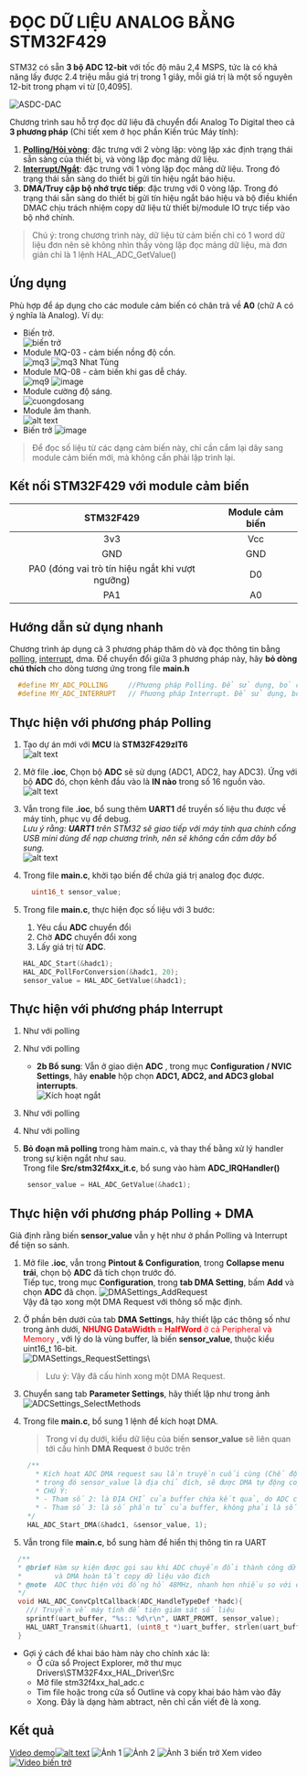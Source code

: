 # ĐỌC DỮ LIỆU ANALOG BẰNG STM32F429

STM32 có sẵn __3 bộ ADC 12-bit__ với tốc độ mâu 2,4 MSPS, tức là có khả năng lấy được 2.4 triệu mẫu giá trị trong 1 giây, mỗi giá trị là một số nguyên 12-bit trong phạm vi từ [0,4095].

![ASDC-DAC](./assets/adcdac.png)

Chương trình sau hỗ trợ đọc dữ liệu đã chuyển đổi Analog To Digital theo cả **3 phương pháp** (Chi tiết xem ở học phần Kiến trúc Máy tính):

1. [__Polling/Hỏi vòng__](#thực-hiện-với-phương-pháp-polling): đặc trưng với 2 vòng lặp: vòng lặp xác định trạng thái sẵn sàng của thiết bị, và vòng lặp đọc mảng dữ liệu.
2. [__Interrupt/Ngắt__](#thực-hiện-với-phương-pháp-interrupt): đặc trưng với 1 vòng lặp đọc mảng dữ liệu. Trong đó trạng thái sẵn sàng do thiết bị gửi tín hiệu ngắt báo hiệu.
3. __DMA/Truy cập bộ nhớ trực tiếp__: đặc trưng với 0 vòng lặp. Trong đó trạng thái sẵn sàng do thiết bị gửi tín hiệu ngắt báo hiệu và bộ điều khiển DMAC chịu trách nhiệm copy dữ liệu từ thiết bị/module IO trực tiếp vào bộ nhớ chính.

>Chú ý: trong chương trình này, dữ liệu từ cảm biến chỉ có 1 word dữ liệu đơn nên sẽ không nhìn thấy vòng lặp đọc mảng dữ liệu, mà đơn giản chỉ là 1 lệnh HAL_ADC_GetValue()

## Ứng dụng

Phù hợp để áp dụng cho các module cảm biến có chân trả về __A0__ (chữ A có ý nghĩa là Analog). Ví dụ:

- Biến trở.\
  ![biến trở](./assets/bientro.png)
- Module MQ-03 - cảm biến nồng độ cồn.\
  ![mq3](./assets/mq3.png) ![mq3 Nhat Tùng](https://github.com/user-attachments/assets/98fe88d2-aee9-4a0e-8f5d-7082ebc360f3)
- Module MQ-08 - cảm biến khi gas dễ cháy.\
  ![mq9](./assets/mq9.png)  ![image](https://github.com/user-attachments/assets/2367c400-e131-48d5-8e5f-0908d917b80f)
- Module cường độ sáng.\
  ![cuongdosang](./assets/cuongdosang.png)
- Module âm thanh.\
  ![alt text](./assets/amthanh.png)
- Biến trở
  ![image](https://github.com/user-attachments/assets/13cf20cc-ebb3-41a0-ae95-0c4f8d199d9f)

> Để đọc số liệu từ các dạng cảm biến này, chỉ cần cắm lại dây sang module cảm biến mới, mà không cần phải lập trình lại.

## Kết nối STM32F429 với module cảm biến

|STM32F429|Module cảm biến|
|:--:|:--:|
|3v3|Vcc|
|GND|GND|
|PA0 (đóng vai trò tín hiệu ngắt khi vượt ngưỡng)|D0|
|PA1|A0|

## Hướng dẫn sử dụng nhanh

Chương trình áp dụng cả 3 phương pháp thăm dò và đọc thông tin bằng [polling](#thực-hiện-với-phương-pháp-polling), [interrupt](#thực-hiện-với-phương-pháp-interrupt), dma. Để chuyển đổi giữa 3 phương pháp này, hãy __bỏ dòng chú thích__ cho dòng tương ứng trong file __main.h__

```C
  #define MY_ADC_POLLING     //Phương pháp Polling. Để sử dụng, bỏ comment dòng lệnh này và recomment các define tương tự
  #define MY_ADC_INTERRUPT   // Phương pháp Interrupt. Để sử dụng, bỏ comment dòng lệnh này và recomment các define tương tự
```

## Thực hiện với phương pháp Polling

1. Tạo dự án mới với __MCU__ là __STM32F429zIT6__\
  ![alt text](./assets/newproject_with_mcu.png)
2. Mở file __.ioc__, Chọn bộ __ADC__ sẽ sử dụng (ADC1, ADC2, hay ADC3). Ứng với bộ __ADC__ đó, chọn kênh đầu vào là __IN nào__ trong số 16 nguồn vào.\
  ![alt text](./assets/selectadc.png)
3. Vẫn trong file __.ioc__, bổ sung thêm __UART1__ để truyền số liệu thu được về máy tính, phục vụ để debug.\
  *Lưu ý rằng: __UART1__ trên STM32 sẽ giao tiếp với máy tính qua chính cổng USB mini dùng để nạp chương trình, nên sẽ không cần cắm dây bổ sung.*\
  ![alt text](./assets/caidatuart1.png)

4. Trong file __main.c__, khởi tạo biến để chứa giá trị analog đọc được.

    ```C
      uint16_t sensor_value;
    ```

5. Trong file __main.c__, thực hiện đọc số liệu với 3 bước:
    1. Yêu cầu __ADC__ chuyển đổi
    2. Chờ __ADC__ chuyển đổi xong
    3. Lấy giá trị từ __ADC__.
  
    ```C
    HAL_ADC_Start(&hadc1);
    HAL_ADC_PollForConversion(&hadc1, 20);
    sensor_value = HAL_ADC_GetValue(&hadc1);
    ```

## Thực hiện với phương pháp Interrupt

1. Như với polling
2. Như với polling
    - __2b Bổ sung__: Vẫn ở giao diện __ADC__ , trong mục __Configuration / NVIC Settings__, hãy __enable__ hộp chọn __ADC1, ADC2, and ADC3 global interrupts__.\
    ![Kích hoạt ngắt](./assets/enableint.png)
3. Như với polling
4. Như với polling
5. __Bỏ đoạn mã polling__ trong hàm main.c, và thay thế bằng xử lý handler trong sự kiện ngắt như sau.\
   Trong file __Src/stm32f4xx_it.c__, bổ sung vào hàm __ADC_IRQHandler()__

   ```C
    sensor_value = HAL_ADC_GetValue(&hadc1);
   ```

## Thực hiện với phương pháp Polling + DMA

Giả định rằng biến __sensor_value__ vẫn y hệt như ở phần Polling và Interrupt để tiện so sánh.

1. Mở file __.ioc__, vẫn trong __Pintout & Configuration__, trong __Collapse menu trái__, chọn bộ __ADC__ đã tích chọn trước đó.\
   Tiếp tục, trong mục __Configuration__, trong __tab DMA Setting__, bấm __Add__ và chọn __ADC__ đã chọn.
   ![DMASettings_AddRequest](./assets/DMASettings_AddRequest.png)\
   Vậy đã tạo xong một DMA Request với thông số mặc định.
2. Ở phần bên dưới của tab __DMA Settings__, hãy thiết lập các thông số như trong ảnh dưới, <span style="color:red"> __NHƯNG DataWidth = HalfWord__ ở cả Peripheral và Memory </span>, với lý do là vùng buffer, là biến  __sensor_value__, thuộc kiểu uint16_t 16-bit. \
    ![DMASettings_RequestSettings](./assets/DMASettings_RequestSettings.png)\
    > Lưu ý: 
    Vậy đã cấu hình xong một DMA Request.
3. Chuyển sang tab __Parameter Settings__, hãy thiết lập như trong ảnh\
   ![ADCSettings_SelectMethods](./assets/ADCSettings_SelectMethods.png)

4. Trong file __main.c__, bổ sung 1 lệnh để kích hoạt DMA. 
   > Trong ví dụ dưới, kiểu dữ liệu của biến __sensor_value__ sẽ liên quan tới cấu hình __DMA Request__ ở bước trên

   ```C
    /**
      * Kích hoạt ADC DMA request sau lần truyền cuối cùng (Chế độ Single-ADC) và kích hoạt thiết bị ngoại vi ADC,
      * trong đó sensor_value là địa chỉ đích, sẽ được DMA tự động copy dữ liệu từ thiết bị ngoại vi vào đó.
      * CHÚ Ý:
      * - Tham số 2: là ĐỊA CHỈ của buffer chứa kết quả, do ADC chuyển đổi và được DMAC copy vào.
      * - Tham số 3: là số phần tử của buffer, không phải là số byte. Ví dụ uint16_t buffer[20] thì tham số này là 20.
    */
    HAL_ADC_Start_DMA(&hadc1, &sensor_value, 1);
   ```

5. Vẫn trong file __main.c__, bổ sung hàm để hiển thị thông tin ra UART

  ```C
    /**
    * @brief Hàm sự kiện được gọi sau khi ADC chuyển đổi thành công dữ liệu
    *        và DMA hoàn tất copy dữ liệu vào đich
    * @note  ADC thực hiện với đồng hồ 48MHz, nhanh hơn nhiều so với core 12Mhz,
    */
    void HAL_ADC_ConvCpltCallback(ADC_HandleTypeDef *hadc){
      /// Truyền về máy tính để tiện giám sát số liệu
      sprintf(uart_buffer, "%s:: %d\r\n", UART_PROMT, sensor_value);
      HAL_UART_Transmit(&huart1, (uint8_t *)uart_buffer, strlen(uart_buffer), HAL_MAX_DELAY);
    }   
   ```

- Gợi ý cách để khai báo hàm này cho chính xác là:
  - Ở cửa sổ Project Explorer, mở thư mục Drivers\STM32F4xx_HAL_Driver\Src
  - Mở file stm32f4xx_hal_adc.c
  - Tìm file hoặc trong cửa sổ Outline và copy khai báo hàm vào đây
  - Xong. Đây là dạng hàm abtract, nên chỉ cần viết đè là xong.

## Kết quả

   [Video demo![alt text](./assets/video_demo.png)](https://youtube.com/shorts/wBLDlglATeg)
   ![Ảnh 1](./assets/20250403_183009.jpg)
   ![Ảnh 2](./assets/20250403_183027.jpg)
   ![Ảnh 3 biến trở](https://github.com/user-attachments/assets/4e08532e-f322-4908-821e-e8539aff1d78)
   Xem video [![Video biến trở](https://github.com/user-attachments/assets/fc247189-9e6f-4907-85a7-31dabba57f1d)](https://youtube.com/shorts/AHpfNx5uESY?feature=share)